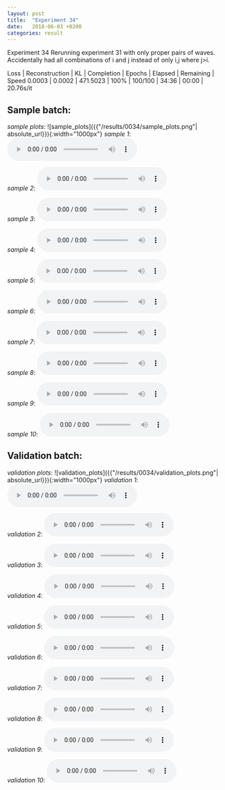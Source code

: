 ```yaml
---
layout: post
title:  "Experiment 34"
date:   2018-06-03 +0200
categories: result
---
```

Experiment 34
Rerunning experiment 31 with only proper pairs of waves.
Accidentally had all combinations of i and j instead of only i,j where j>i.

Loss | Reconstruction | KL | Completion | Epochs | Elapsed | Remaining | Speed
0.0003 | 0.0002 | 471.5023 | 100% | 100/100 | 34:36 | 00:00 | 20.76s/it



## **Sample batch**:
_sample plots_:
![sample_plots]({{"/results/0034/sample_plots.png"| absolute_url}}){:width="1000px"}
_sample 1_:
<audio src="/ResultsOverview/results/0034/sample_1.wav" controls preload></audio>

_sample 2_:
<audio src="/ResultsOverview/results/0034/sample_2.wav" controls preload></audio>

_sample 3_:
<audio src="/ResultsOverview/results/0034/sample_3.wav" controls preload></audio>

_sample 4_:
<audio src="/ResultsOverview/results/0034/sample_4.wav" controls preload></audio>

_sample 5_:
<audio src="/ResultsOverview/results/0034/sample_5.wav" controls preload></audio>

_sample 6_:
<audio src="/ResultsOverview/results/0034/sample_6.wav" controls preload></audio>

_sample 7_:
<audio src="/ResultsOverview/results/0034/sample_7.wav" controls preload></audio>

_sample 8_:
<audio src="/ResultsOverview/results/0034/sample_8.wav" controls preload></audio>

_sample 9_:
<audio src="/ResultsOverview/results/0034/sample_9.wav" controls preload></audio>

_sample 10_:
<audio src="/ResultsOverview/results/0034/sample_10.wav" controls preload></audio>

## **Validation batch**:
_validation plots_:
![validation_plots]({{"/results/0034/validation_plots.png"| absolute_url}}){:width="1000px"}
_validation 1_:
<audio src="/ResultsOverview/results/0034/validation_1.wav" controls preload></audio>

_validation 2_:
<audio src="/ResultsOverview/results/0034/validation_2.wav" controls preload></audio>

_validation 3_:
<audio src="/ResultsOverview/results/0034/validation_3.wav" controls preload></audio>

_validation 4_:
<audio src="/ResultsOverview/results/0034/validation_4.wav" controls preload></audio>

_validation 5_:
<audio src="/ResultsOverview/results/0034/validation_5.wav" controls preload></audio>

_validation 6_:
<audio src="/ResultsOverview/results/0034/validation_6.wav" controls preload></audio>

_validation 7_:
<audio src="/ResultsOverview/results/0034/validation_7.wav" controls preload></audio>

_validation 8_:
<audio src="/ResultsOverview/results/0034/validation_8.wav" controls preload></audio>

_validation 9_:
<audio src="/ResultsOverview/results/0034/validation_9.wav" controls preload></audio>

_validation 10_:
<audio src="/ResultsOverview/results/0034/validation_10.wav" controls preload></audio>
